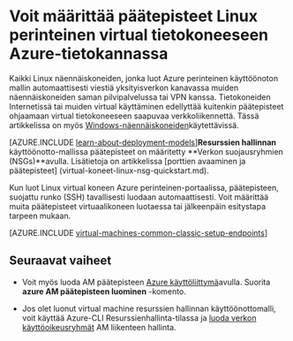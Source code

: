 <properties
    pageTitle="Perinteinen Linux AM päätepisteet määrittäminen | Microsoft Azure"
    description="Opi määrittämään Linux-AM Azure perinteinen portaalissa päätepisteet Salli viestintä Linux virtual koneen kanssa Azure"
    services="virtual-machines-linux"
    documentationCenter=""
    authors="cynthn"
    manager="timlt"
    editor=""
    tags="azure-service-management"/>

<tags
    ms.service="virtual-machines-linux"
    ms.workload="infrastructure-services"
    ms.tgt_pltfrm="vm-linux"
    ms.devlang="na"
    ms.topic="article"
    ms.date="07/13/2016"
    ms.author="cynthn"/>

# <a name="how-to-set-up-endpoints-on-a-linux-classic-virtual-machine-in-azure"></a>Voit määrittää päätepisteet Linux perinteinen virtual tietokoneeseen Azure-tietokannassa

Kaikki Linux näennäiskoneiden, jonka luot Azure perinteinen käyttöönoton mallin automaattisesti viestiä yksityisverkon kanavassa muiden näennäiskoneiden saman pilvipalvelussa tai VPN kanssa. Tietokoneiden Internetissä tai muiden virtual käyttäminen edellyttää kuitenkin päätepisteet ohjaamaan virtual tietokoneeseen saapuvaa verkkoliikennettä. Tässä artikkelissa on myös [Windows-näennäiskoneiden](virtual-machines-windows-classic-setup-endpoints.md)käytettävissä.

[AZURE.INCLUDE [learn-about-deployment-models](../../includes/learn-about-deployment-models-classic-include.md)]**Resurssien hallinnan** käyttöönotto-mallissa päätepisteet on määritetty **Verkon suojausryhmien (NSGs)**avulla. Lisätietoja on artikkelissa [porttien avaaminen ja päätepisteet] (virtual-koneet-linux-nsg-quickstart.md).

Kun luot Linux virtual koneen Azure perinteinen-portaalissa, päätepisteen, suojattu runko (SSH) tavallisesti luodaan automaattisesti. Voit määrittää muita päätepisteet virtuaalikoneen luotaessa tai jälkeenpäin esitystapa tarpeen mukaan.
 

[AZURE.INCLUDE [virtual-machines-common-classic-setup-endpoints](../../includes/virtual-machines-common-classic-setup-endpoints.md)]

## <a name="next-steps"></a>Seuraavat vaiheet

* Voit myös luoda AM päätepisteen [Azure käyttöliittymä](../virtual-machines-command-line-tools.md)avulla. Suorita **azure AM päätepisteen luominen** -komento.

* Jos olet luonut virtual machine resurssien hallinnan käyttöönottomalli, voit käyttää Azure-CLI Resurssienhallinta-tilassa ja [luoda verkon käyttöoikeusryhmät](../virtual-network/virtual-networks-create-nsg-arm-cli.md) AM liikenteen hallinta.